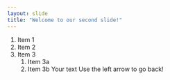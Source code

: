 ```yaml
---
layout: slide
title: "Welcome to our second slide!"
---
```

1. Item 1
1. Item 2
1. Item 3
   1. Item 3a
   1. Item 3b
Your text
Use the left arrow to go back!
